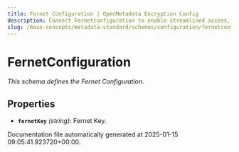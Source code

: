 ```yaml
---
title: Fernet Configuration | OpenMetadata Encryption Config
description: Connect Fernetconfiguration to enable streamlined access, monitoring, or search of enterprise data using secure and scalable integrations.
slug: /main-concepts/metadata-standard/schemas/configuration/fernetconfiguration
---
```


# FernetConfiguration

*This schema defines the Fernet Configuration.*

## Properties

- **`fernetKey`** *(string)*: Fernet Key.


Documentation file automatically generated at 2025-01-15 09:05:41.923720+00:00.
